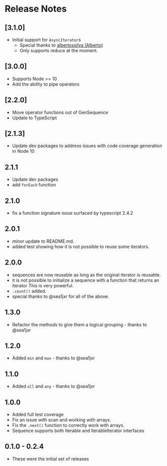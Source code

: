 # Release Notes

## [3.1.0]
* Initial support for `AsyncIterator`s
  * Special thanks to [albertossilva (Alberto)](https://github.com/albertossilva)
  * Only supports reduce at the moment.

## [3.0.0]
* Supports Node >= 10
* Add the ability to pipe operators

## [2.2.0]
* Move operator functions out of GenSequence
* Update to TypeScript

## [2.1.3]
* Update dev packages to address issues with code coverage generation in Node 10

## 2.1.1
* Update dev packages
* add `forEach` function

## 2.1.0
* fix a function signature issue surfaced by typescript 2.4.2

## 2.0.1
* minor update to README.md.
* added test showing how it is not possible to reuse some iterators.

## 2.0.0
* sequences are now reusable as long as the original iterator is reusable.
* it is not possible to initialize a sequence with a function that returns an iterator
  This is very powerful.
* `.count()` added.
* special thanks to @sea1jxr for all of the above.

## 1.3.0
* Refactor the methods to give them a logical grouping - thanks to @sea1jxr

## 1.2.0
* Added `min` and `max` - thanks to @sea1jxr

## 1.1.0
* Added `all` and `any` - thanks to @sea1jxr

## 1.0.0
* Added full test coverage
* Fix an issue with scan and working with arrays.
* Fix the `.next()` function to correctly work with arrays.
* Sequence supports both Iterable<T> and IterableIterator<T> interfaces

## 0.1.0 - 0.2.4
* These were the initial set of releases

<!---
cspell:ignore albertossilva
-->
